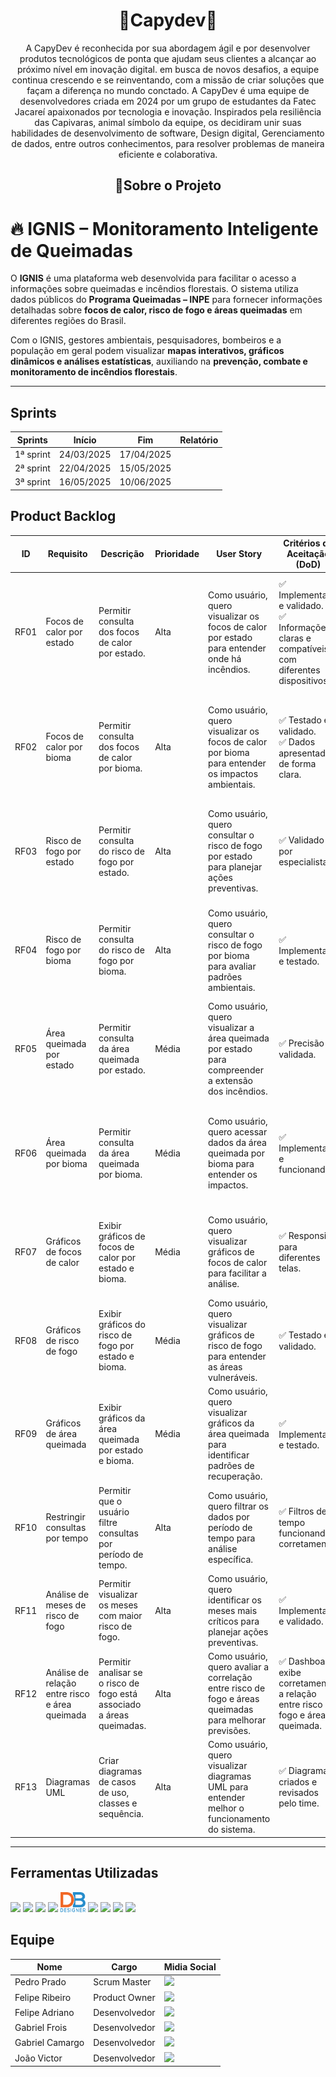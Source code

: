 <h1 align="center">🦦Capydev🦦</h1>

<p align="center">A CapyDev é reconhecida por sua abordagem ágil e por desenvolver produtos tecnológicos de ponta que ajudam seus clientes a alcançar ao próximo nível em inovação digital. em busca de novos desafios, a equipe continua crescendo e se reinventando, com a missão de criar soluções que façam a diferença no mundo conctado.
A CapyDev é uma equipe de desenvolvedores criada em 2024 por um grupo de estudantes da Fatec Jacareí apaixonados por tecnologia e inovação. Inspirados pela resiliência das Capivaras, animal símbolo da equipe, os decidiram unir suas habilidades de desenvolvimento de software, Design digital, Gerenciamento de dados, entre outros conhecimentos, para resolver problemas de maneira eficiente e colaborativa.</p>

<h2 align="center">📌Sobre o Projeto</h2>

# 🔥 IGNIS – Monitoramento Inteligente de Queimadas
 
O **IGNIS** é uma plataforma web desenvolvida para facilitar o acesso a informações sobre queimadas e incêndios florestais. O sistema utiliza dados públicos do **Programa Queimadas – INPE** para fornecer informações detalhadas sobre **focos de calor, risco de fogo e áreas queimadas** em diferentes regiões do Brasil.
 
Com o IGNIS, gestores ambientais, pesquisadores, bombeiros e a população em geral podem visualizar **mapas interativos, gráficos dinâmicos e análises estatísticas**, auxiliando na **prevenção, combate e monitoramento de incêndios florestais**.
 
---

<h2>Sprints</h2>

| Sprints | Início | Fim | Relatório |
| ------- | ------ | --- | --------- |
| 1ª sprint | 24/03/2025 | 17/04/2025 |
| 2ª sprint | 22/04/2025 | 15/05/2025 |
| 3ª sprint | 16/05/2025 | 10/06/2025 |

<h2>Product Backlog</h2>

| **ID** | **Requisito**                          | **Descrição**                                                     | **Prioridade** | **User Story**                                                                                                                     | **Critérios de Aceitação (DoD)**                                                                                                       | **Definição de Pronto (DoR)**                                                                                                                                                                       |
|--------|----------------------------------------|------------------------------------------------------------------|----------------|------------------------------------------------------------------------------------------------------------------------------------|---------------------------------------------------------------------------------------------------------------------------------------|----------------------------------------------------------------------------------------------------------------------------------------------------------------------------------------------------|
| RF01   | Focos de calor por estado              | Permitir consulta dos focos de calor por estado.                 | Alta           | Como usuário, quero visualizar os focos de calor por estado para entender onde há incêndios.                                        | ✅ Implementado e validado. <br>✅ Informações claras e compatíveis com diferentes dispositivos.                                        | 🔹 Banco de dados: Queimadas. <br>🔹 Exibição: Tabelas, gráficos e mapa interativo. <br>🔹 Softwares: PostgreSQL, DB Designer. |
| RF02   | Focos de calor por bioma               | Permitir consulta dos focos de calor por bioma.                   | Alta           | Como usuário, quero visualizar os focos de calor por bioma para entender os impactos ambientais.                                   | ✅ Testado e validado. <br>✅ Dados apresentados de forma clara.                                                                   | 🔹 Banco de dados: Queimadas. <br>🔹 Exibição: Gráficos interativos e tabelas. <br>🔹 Softwares: PostgreSQL, DB Designer. |
| RF03   | Risco de fogo por estado               | Permitir consulta do risco de fogo por estado.                   | Alta           | Como usuário, quero consultar o risco de fogo por estado para planejar ações preventivas.                                           | ✅ Validado por especialista.                                                                                                         | 🔹 Banco de dados: Queimadas. <br>🔹 Exibição validada pela equipe. <br>🔹 Softwares: PostgreSQL, DB Designer. |
| RF04   | Risco de fogo por bioma                | Permitir consulta do risco de fogo por bioma.                    | Alta           | Como usuário, quero consultar o risco de fogo por bioma para avaliar padrões ambientais.                                           | ✅ Implementado e testado.                                                                                                           | 🔹 Banco de dados validado. <br>🔹 Exibição: Gráficos comparativos. <br>🔹 Softwares: PostgreSQL, DB Designer. |
| RF05   | Área queimada por estado               | Permitir consulta da área queimada por estado.                   | Média          | Como usuário, quero visualizar a área queimada por estado para compreender a extensão dos incêndios.                               | ✅ Precisão validada.                                                                                                                | 🔹 Banco de dados estruturado. <br>🔹 Exibição: Gráficos de área. <br>🔹 Softwares: PostgreSQL, DB Designer. |
| RF06   | Área queimada por bioma                | Permitir consulta da área queimada por bioma.                    | Média          | Como usuário, quero acessar dados da área queimada por bioma para entender os impactos.                                            | ✅ Implementado e funcionando.                                                                                                       | 🔹 Banco de dados validado. <br>🔹 Exibição: Gráficos interativos e tabelas. <br>🔹 Softwares: PostgreSQL, DB Designer. |
| RF07   | Gráficos de focos de calor             | Exibir gráficos de focos de calor por estado e bioma.             | Média          | Como usuário, quero visualizar gráficos de focos de calor para facilitar a análise.                                               | ✅ Responsivo para diferentes telas.                                                                                                  | 🔹 Formato de gráfico definido pela equipe. <br>🔹 Softwares: HTML5, CSS3, TypeScript. |
| RF08   | Gráficos de risco de fogo              | Exibir gráficos do risco de fogo por estado e bioma.              | Média          | Como usuário, quero visualizar gráficos de risco de fogo para entender as áreas vulneráveis.                                       | ✅ Testado e validado.                                                                                                               | 🔹 Dados organizados previamente. <br>🔹 Softwares: HTML5, CSS3, TypeScript. |
| RF09   | Gráficos de área queimada              | Exibir gráficos da área queimada por estado e bioma.             | Média          | Como usuário, quero visualizar gráficos da área queimada para identificar padrões de recuperação.                                  | ✅ Implementado e testado.                                                                                                           | 🔹 Organização dos dados definida. <br>🔹 Softwares: HTML5, CSS3, TypeScript. |
| RF10   | Restringir consultas por tempo         | Permitir que o usuário filtre consultas por período de tempo.    | Alta           | Como usuário, quero filtrar os dados por período de tempo para análise específica.                                                | ✅ Filtros de tempo funcionando corretamente.                                                                                        | 🔹 Regras de filtragem definidas pela equipe. <br>🔹 Softwares: PostgreSQL, DB Designer. |
| RF11   | Análise de meses de risco de fogo      | Permitir visualizar os meses com maior risco de fogo.            | Alta           | Como usuário, quero identificar os meses mais críticos para planejar ações preventivas.                                           | ✅ Implementado e validado.                                                                                                         | 🔹 Banco de dados validado: Queimadas. <br>🔹 Softwares: PostgreSQL, DB Designer. |
| RF12   | Análise de relação entre risco e área queimada | Permitir analisar se o risco de fogo está associado a áreas queimadas. | Alta           | Como usuário, quero avaliar a correlação entre risco de fogo e áreas queimadas para melhorar previsões.                            | ✅ Dashboard exibe corretamente a relação entre risco de fogo e área queimada.                                                      | 🔹 Cálculos estatísticos definidos e validados. <br>🔹 Softwares: PostgreSQL, DB Designer. |
| RF13   | Diagramas UML                          | Criar diagramas de casos de uso, classes e sequência.            | Alta           | Como usuário, quero visualizar diagramas UML para entender melhor o funcionamento do sistema.                                      | ✅ Diagramas criados e revisados pelo time.                                                                                           | 🔹 Requisitos levantados antes da modelagem UML. <br>🔹 Softwares: Astah, Bizagi. |

---

<h2>Ferramentas Utilizadas</h2>
<div>
  <img src="https://cdn.jsdelivr.net/gh/devicons/devicon@latest/icons/github/github-original-wordmark.svg", width="40", heigth="40"/>
  <img src="https://cdn.jsdelivr.net/gh/devicons/devicon@latest/icons/figma/figma-original.svg", width="40", heigth="40"/>
  <img src="https://cdn.jsdelivr.net/gh/devicons/devicon@latest/icons/trello/trello-plain.svg", width="40", heigth="40"/>
  <img src="https://cdn.jsdelivr.net/gh/devicons/devicon@latest/icons/vscode/vscode-original.svg", width="40", heigth="40"/>
  <img src="https://github.com/Capydev-jac/Capydev/blob/main/docs/images/dbdesignerlogo.png", width="40", heigth="40">
  <img src="https://cdn.jsdelivr.net/gh/devicons/devicon@latest/icons/html5/html5-plain-wordmark.svg", width="40", heigth="40"/>
  <img src="https://cdn.jsdelivr.net/gh/devicons/devicon@latest/icons/css3/css3-plain-wordmark.svg", width="40", heigth="40"/>
  <img src="https://github.com/Capydev-jac/Capydev/blob/main/docs/images/typescript_logo.png", width="40", heigth="40">
  <img src="https://cdn.jsdelivr.net/gh/devicons/devicon@latest/icons/postgresql/postgresql-plain-wordmark.svg", width="40", heigth="40"/>
</div>

<h2>Equipe</h2>

| Nome | Cargo | Midia Social |
| ---- | ----- | ------------ |
| Pedro Prado | Scrum Master | <a href="https://github.com/PeedroPrado"><img src="https://skillicons.dev/icons?i=github"></a> |
| Felipe Ribeiro | Product Owner | <a href="https://github.com/feliperib286"><img src="https://skillicons.dev/icons?i=github"></a> |
| Felipe Adriano | Desenvolvedor | <a href="https://github.com/Felipe-ACG"><img src="https://skillicons.dev/icons?i=github"></a> |
| Gabriel Frois | Desenvolvedor | <a href="https://github.com/GabrielFrois"><img src="https://skillicons.dev/icons?i=github"></a> |
| Gabriel Camargo | Desenvolvedor | <a href="https://github.com/AllanDreemur"><img src="https://skillicons.dev/icons?i=github"></a> |
| João Victor | Desenvolvedor | <a href="https://github.com/joaoestreano"><img src="https://skillicons.dev/icons?i=github"></a> |
